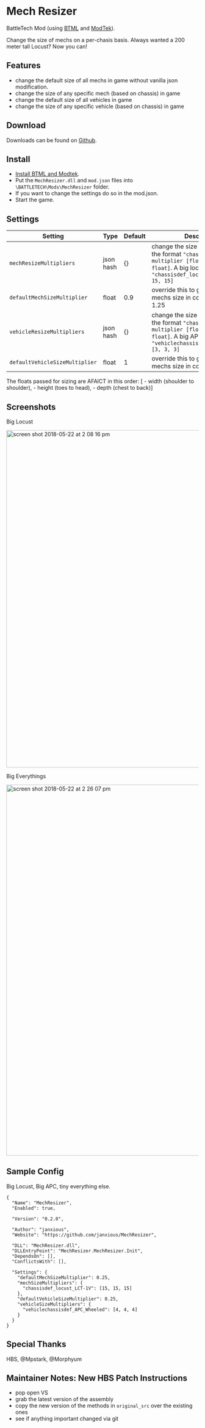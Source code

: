 # Mech Resizer

BattleTech Mod (using [BTML](https://github.com/Mpstark/BattleTechModLoader) and [ModTek](https://github.com/Mpstark/ModTek)).

Change the size of mechs on a per-chasis basis. Always wanted a 200 meter tall Locust? Now you can!

## Features
* change the default size of all mechs in game without vanilla json modification.
* change the size of any specific mech (based on chassis) in game
* change the default size of all vehicles in game
* change the size of any specific vehicle (based on chassis) in game

## Download
Downloads can be found on [Github](https://github.com/janxious/MechResizer/releases).

## Install
- [Install BTML and Modtek](https://github.com/Mpstark/ModTek/wiki/The-Drop-Dead-Simple-Guide-to-Installing-BTML-&-ModTek-&-ModTek-mods).
- Put the `MechResizer.dll` and `mod.json` files into `\BATTLETECH\Mods\MechResizer` folder.
- If you want to change the settings do so in the mod.json.
- Start the game.

## Settings
Setting | Type | Default | Description
--- | --- | --- | ---
`mechResizeMultipliers` | json hash | {} | change the size of mechs using the format `"chassis string" : multiplier [float, float, float]`. A big locust would be like `"chassisdef_locust_LCT-1V": [15, 15, 15]`
`defaultMechSizeMultiplier` | float | 0.9 | override this to globally change all mechs size in combat. Vanilla is 1.25
`vehicleResizeMultipliers` | json hash | {} | change the size of vehicles using the format `"chassis string" : multiplier [float, float, float]`. A big APC would be like `"vehiclechassisdef_APC_Wheeled": [3, 3, 3]`
`defaultVehicleSizeMultiplier` | float | 1 | override this to globally change all mechs size in combat. Vanilla is 1

The floats passed for sizing are AFAICT in this order: [<x> - width (shoulder to shoulder), <y> - height (toes to head), <z> - depth (chest to back)]

## Screenshots

Big Locust

<img width="885" alt="screen shot 2018-05-22 at 2 08 16 pm" src="https://user-images.githubusercontent.com/50124/40382747-306be6b8-5dcd-11e8-8956-078891fd6722.png">

Big Everythings

<img width="973" alt="screen shot 2018-05-22 at 2 26 07 pm" src="https://user-images.githubusercontent.com/50124/40382748-30800814-5dcd-11e8-8de0-f1943be2af53.png">


## Sample Config

Big Locust, Big APC, tiny everything else.

```
{
  "Name": "MechResizer",
  "Enabled": true,

  "Version": "0.2.0",

  "Author": "janxious",
  "Website": "https://github.com/janxious/MechResizer",

  "DLL": "MechResizer.dll",
  "DLLEntryPoint": "MechResizer.MechResizer.Init",
  "DependsOn": [],
  "ConflictsWith": [],

  "Settings": {
    "defaultMechSizeMultiplier": 0.25,
    "mechSizeMultipliers": {
      "chassisdef_locust_LCT-1V": [15, 15, 15]
    },
    "defaultVehicleSizeMultiplier": 0.25,
    "vehicleSizeMultipliers": {
      "vehiclechassisdef_APC_Wheeled": [4, 4, 4]
    }
  }
}
```

## Special Thanks

HBS, @Mpstark, @Morphyum


## Maintainer Notes: New HBS Patch Instructions

* pop open VS
* grab the latest version of the assembly
* copy the new version of the methods in `original_src` over the existing ones
* see if anything important changed via git
